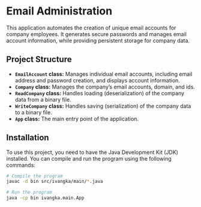 # Email Administration

This application automates the creation of unique email accounts for company employees. It generates secure passwords and manages email account information, while providing persistent storage for company data.

## Project Structure

- **`EmailAccount` class:** Manages individual email accounts, including email address and password creation, and displays account information.
- **`Company` class:** Manages the company’s email accounts, domain, and ids.
- **`ReadCompany` class:** Handles loading (deserialization) of the company data from a binary file.
- **`WriteCompany` class:** Handles saving (serialization) of the company data to a binary file.
- **`App` class:** The main entry point of the application.

## Installation

To use this project, you need to have the Java Development Kit (JDK) installed. You can compile and run the program using the following commands:

```bash
# Compile the program
javac -d bin src/ivangka/main/*.java

# Run the program
java -cp bin ivangka.main.App
```
